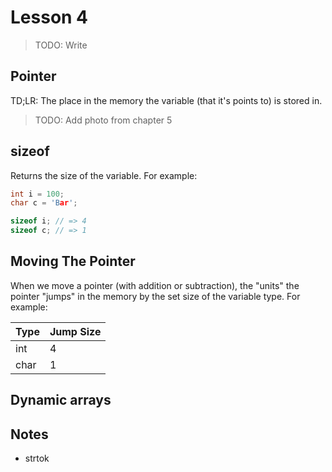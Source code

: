 Lesson 4
===
> TODO: Write 

## Pointer
TD;LR: The place in the memory the variable (that it's points to) is stored in.

> TODO: Add photo from chapter 5

## sizeof
Returns the size of the variable. For example:

```c
int i = 100;
char c = 'Bar';

sizeof i; // => 4
sizeof c; // => 1
```

## Moving The Pointer
When we move a pointer (with addition or subtraction), the "units" the pointer "jumps" in the memory by the set size of the variable type. For example:

| Type | Jump Size
| ---- | -----
| int  | 4
| char | 1

## Dynamic arrays


## Notes
* strtok